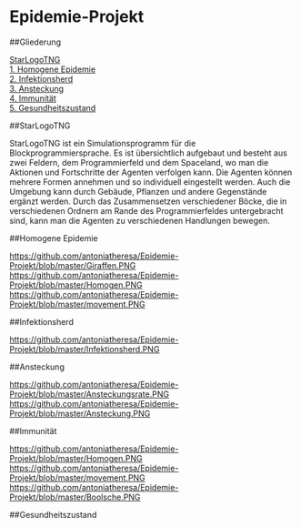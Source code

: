 # Epidemie-Projekt

##Gliederung

[StarLogoTNG](#Einführung)  
[1. Homogene Epidemie](#1)  
[2. Infektionsherd](#2)  
[3. Ansteckung](#3)  
[4. Immunität](#4)  
[5. Gesundheitszustand](#5) 

##StarLogoTNG<a name="Einführung"></a> 

StarLogoTNG ist ein Simulationsprogramm für die Blockprogrammiersprache.
Es ist übersichtlich aufgebaut und besteht aus zwei Feldern, dem Programmierfeld und dem Spaceland, wo man die Aktionen und Fortschritte der Agenten verfolgen kann. Die Agenten können mehrere Formen annehmen und so individuell eingestellt werden. Auch die Umgebung kann durch Gebäude, Pflanzen und andere Gegenstände ergänzt werden. Durch das Zusammensetzen verschiedener Böcke, die in verschiedenen Ordnern am Rande des Programmierfeldes untergebracht sind, kann man die Agenten zu verschiedenen Handlungen bewegen. 

##Homogene Epidemie<a name="1"></a> 

https://github.com/antoniatheresa/Epidemie-Projekt/blob/master/Giraffen.PNG
https://github.com/antoniatheresa/Epidemie-Projekt/blob/master/Homogen.PNG
https://github.com/antoniatheresa/Epidemie-Projekt/blob/master/movement.PNG

##Infektionsherd<a name="2"></a> 

https://github.com/antoniatheresa/Epidemie-Projekt/blob/master/Infektionsherd.PNG

##Ansteckung<a name="3"></a> 

https://github.com/antoniatheresa/Epidemie-Projekt/blob/master/Ansteckungsrate.PNG
https://github.com/antoniatheresa/Epidemie-Projekt/blob/master/Ansteckung.PNG

##Immunität<a name="4"></a> 

https://github.com/antoniatheresa/Epidemie-Projekt/blob/master/Homogen.PNG
https://github.com/antoniatheresa/Epidemie-Projekt/blob/master/movement.PNG
https://github.com/antoniatheresa/Epidemie-Projekt/blob/master/Boolsche.PNG

##Gesundheitszustand<a name="5"></a> 


